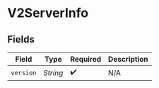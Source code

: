 # V2ServerInfo


## Fields

| Field              | Type               | Required           | Description        |
| ------------------ | ------------------ | ------------------ | ------------------ |
| `version`          | *String*           | :heavy_check_mark: | N/A                |